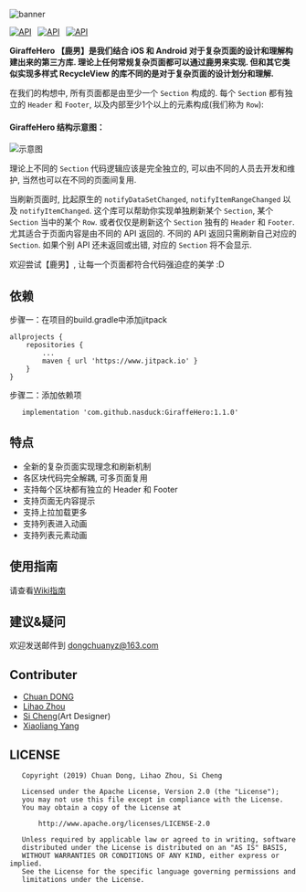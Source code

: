 ![banner](https://raw.githubusercontent.com/nasduck/GiraffeHero/dev/art/banner.png)

[![API](https://img.shields.io/badge/GiraffeHero-v1.0.1-brightgreen.svg?style=flat)](https://github.com/nasduck/GiraffeHero/releases)&ensp;
[![API](https://img.shields.io/badge/API-14%2B-brightgreen.svg?style=flat)](https://android-arsenal.com/api?level=14)&ensp;
[![API](https://img.shields.io/badge/License-Apche2.0-brightgreen.svg?style=flat)](https://github.com/nasduck/GiraffeHero/blob/master/LICENSE)

**GiraffeHero 【鹿男】是我们结合 iOS 和 Android 对于复杂页面的设计和理解构建出来的第三方库. 理论上任何常规复杂页面都可以通过鹿男来实现. 但和其它类似实现多样式 RecycleView 的库不同的是对于复杂页面的设计划分和理解.**

在我们的构想中, 所有页面都是由至少一个 `Section` 构成的. 每个 `Section` 都有独立的 `Header` 和 `Footer`, 以及内部至少1个以上的元素构成(我们称为 `Row`):

#### GiraffeHero 结构示意图：
![示意图](https://github.com/nasduck/GiraffeHero/blob/dev/art/section%E7%A4%BA%E6%84%8F%E5%9B%BE.jpg?raw=true)

理论上不同的 `Section` 代码逻辑应该是完全独立的, 可以由不同的人员去开发和维护, 当然也可以在不同的页面间复用. 

当刷新页面时, 比起原生的 `notifyDataSetChanged`, `notifyItemRangeChanged` 以及 `notifyItemChanged`. 这个库可以帮助你实现单独刷新某个 `Section`, 某个 `Section` 当中的某个 `Row`. 或者仅仅是刷新这个 `Section` 独有的 `Header` 和 `Footer`. 尤其适合于页面内容是由不同的 API 返回的. 不同的 API 返回只需刷新自己对应的 `Section`. 如果个别 API 还未返回或出错, 对应的 `Section` 将不会显示.

欢迎尝试【鹿男】, 让每一个页面都符合代码强迫症的美学 :D

## 依赖
步骤一：在项目的build.gradle中添加jitpack
```
allprojects {
	repositories {
		...
		maven { url 'https://www.jitpack.io' }
	}
}
```
步骤二：添加依赖项
```
   implementation 'com.github.nasduck:GiraffeHero:1.1.0'
```

## 特点

* 全新的复杂页面实现理念和刷新机制
* 各区块代码完全解耦, 可多页面复用
* 支持每个区块都有独立的 Header 和 Footer
* 支持页面无内容提示
* 支持上拉加载更多
* 支持列表进入动画
* 支持列表元素动画

## 使用指南

请查看[Wiki指南](https://github.com/nasduck/GiraffeHero/wiki)

## 建议&疑问

欢迎发送邮件到 dongchuanyz@163.com

## Contributer

* [Chuan DONG](https://github.com/DONGChuan)
* [Lihao Zhou](https://github.com/redrain39)
* [Si Cheng](1103990937@qq.com)(Art Designer)
* [Xiaoliang Yang](https://github.com/sohnyi)

## LICENSE
```
   Copyright (2019) Chuan Dong, Lihao Zhou, Si Cheng

   Licensed under the Apache License, Version 2.0 (the "License");
   you may not use this file except in compliance with the License.
   You may obtain a copy of the License at

       http://www.apache.org/licenses/LICENSE-2.0

   Unless required by applicable law or agreed to in writing, software
   distributed under the License is distributed on an "AS IS" BASIS,
   WITHOUT WARRANTIES OR CONDITIONS OF ANY KIND, either express or implied.
   See the License for the specific language governing permissions and
   limitations under the License.
```
